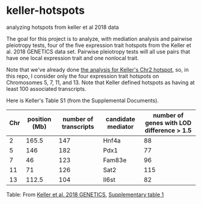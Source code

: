 # keller-hotspots
analyzing hotspots from keller et al 2018 data


The goal for this project is to analyze, with mediation analysis and pairwise pleiotropy tests, four of the five expression trait hotspots from the Keller et al. 2018 GENETICS data set. Pairwise pleiotropy tests will all use pairs that have one local expression trait and one nonlocal trait.

Note that we've already done [the analysis for Keller's Chr2 hotspot](https://github.com/fboehm/keller2018-chr2-hotspot-chtc
), so, in this repo, I consider only the four expression trait hotspots on Chromosomes 5, 7, 11, and 13. Note that Keller defined hotspots as having at least 100 associated transcripts.

Here is Keller's Table S1 (from the Supplemental Documents).

| Chr | position (Mb) |  number of transcripts  | candidate mediator  | number of genes with LOD difference > 1.5  |     
| --- | -----------   |  ---------------------  |  ------------------ |  ----------------------------------------- |   
| 2    | 165.5        |   147                   |  Hnf4a              |  88                                        | 
| 5    | 146          |   182                   |  Pdx1               |  77                                        |
| 7    | 46           |   123                   |  Fam83e             |  96                                        |
| 11   | 71           |   126                   |  Sat2               |  115                                       |
| 13   | 112.5        |   104                   |  Il6st              |  82                                        |

Table: From [Keller et al. 2018 GENETICS](https://www.genetics.org/content/209/1/335), [Supplementary table 1](https://figshare.com/articles/Supplemental_Material_for_Attie_et_al_2018_in_review_/5977459)






